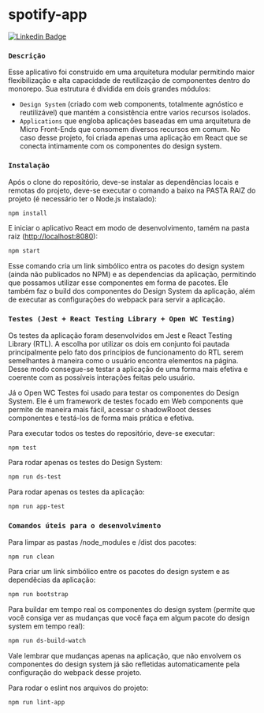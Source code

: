 # spotify-app
[![Linkedin Badge](https://img.shields.io/badge/-alexandre-blue?style=flat-square&logo=Linkedin&logoColor=white&link=https://www.linkedin.com/in/alexandre-anicio/)](https://www.linkedin.com/in/alexandre-anicio/)

### `Descrição`
Esse aplicativo foi construido em uma arquitetura modular permitindo maior flexibilização e alta capacidade de reutilização de componentes dentro do monorepo. Sua estrutura é dividida em dois grandes módulos:
  - `Design System` (criado com web components, totalmente agnóstico e reutilizável) que mantém a consistência entre varios recursos isolados. 
  - `Applications` que engloba aplicações baseadas em uma arquitetura de Micro Front-Ends que consomem diversos recursos em comum. No caso desse projeto, foi criada apenas uma aplicação em React que se conecta intimamente com os componentes do design system.

### `Instalação`
Após o clone do repositório, deve-se instalar as dependências locais e remotas do projeto, deve-se executar o comando a baixo na PASTA RAIZ do projeto (é necessário ter o Node.js instalado):
```bash
npm install
```
E iniciar o aplicativo React em modo de desenvolvimento, tamém na pasta raiz ([http://localhost:8080](http://localhost:8080)):
```bash
npm start
```
Esse comando cria um link simbólico entra os pacotes do design system (ainda não publicados no NPM) e as dependencias da aplicação, permitindo que possamos utilizar esse componentes em forma de pacotes. Ele também faz o build dos componentes do Design System da aplicação, além de executar as configurações do webpack para servir a aplicação.

### `Testes (Jest + React Testing Library + Open WC Testing)`
Os testes da aplicação foram desenvolvidos em Jest e React Testing Library (RTL). A escolha por utilizar os dois em conjunto foi pautada principalmente pelo fato dos princípios de funcionamento do RTL serem semelhantes à maneira como o usuário encontra elementos na página. Desse modo consegue-se testar a aplicação de uma forma mais efetiva e coerente com as possíveis interações feitas pelo usuário.

Já o Open WC Testes foi usado para testar os componentes do Design System. Ele é um framework de testes focado em Web components que permite de maneira mais fácil, acessar o shadowRooot desses componentes e testá-los de forma mais prática e efetiva.

Para executar todos os testes do repositório, deve-se executar:
```bash
npm test
```
Para rodar apenas os testes do Design System:
```bash
npm run ds-test
```
Para rodar apenas os testes da aplicação:
```bash
npm run app-test
```

### `Comandos úteis para o desenvolvimento`

Para limpar as pastas /node_modules e /dist dos pacotes:
```bash
npm run clean
```
Para criar um link simbólico entre os pacotes do design system e as dependêcias da aplicação:
```bash
npm run bootstrap
```
Para buildar em tempo real os componentes do design system (permite que você consiga ver as mudanças que você faça em algum pacote do design system em tempo real):
```bash
npm run ds-build-watch
```
Vale lembrar que mudanças apenas na aplicação, que não envolvem os componentes do design system já são refletidas automaticamente pela configuração do webpack desse projeto.

Para rodar o eslint nos arquivos do projeto:
```bash
npm run lint-app
```
